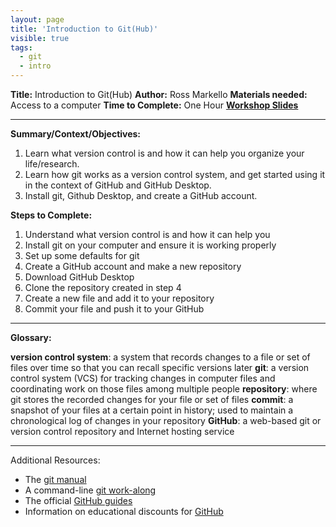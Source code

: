 ```yaml
---
layout: page
title: 'Introduction to Git(Hub)'
visible: true
tags:
  - git
  - intro
---
```


**Title:** Introduction to Git(Hub)
**Author:** Ross Markello
**Materials needed:** Access to a computer
**Time to Complete:** One Hour
[**Workshop Slides**](https://github.com/emdupre/studyGroup/blob/gh-pages/lessons/git/intro/intro_to_git_markello.pdf)

---

**Summary/Context/Objectives:**

1. Learn what version control is and how it can help you organize your life/research. 
2. Learn how git works as a version control system, and get started using it in the context of GitHub and GitHub Desktop.
3. Install git, Github Desktop, and create a GitHub account.

**Steps to Complete:** 

1. Understand what version control is and how it can help you
2. Install git on your computer and ensure it is working properly
3. Set up some defaults for git
4. Create a GitHub account and make a new repository
5. Download GitHub Desktop
6. Clone the repository created in step 4
7. Create a new file and add it to your repository
8. Commit your file and push it to your GitHub

---

**Glossary:**

__version control system__: a system that records changes to a file or set of files over time so that you can recall specific versions later
__git__: a version control system (VCS) for tracking changes in computer files and coordinating work on those files among multiple people
__repository__: where git stores the recorded changes for your file or set of files
__commit__: a snapshot of your files at a certain point in history; used to maintain a chronological log of changes in your repository
__GitHub__: a web-based git or version control repository and Internet hosting service

---

Additional Resources: 
* The [git manual](https://git-scm.com/book/en/v2)
* A command-line [git work-along](https://try.github.io/)
* The official [GitHub guides](https://guides.github.com/)
* Information on educational discounts for [GitHub](https://education.github.com) 
